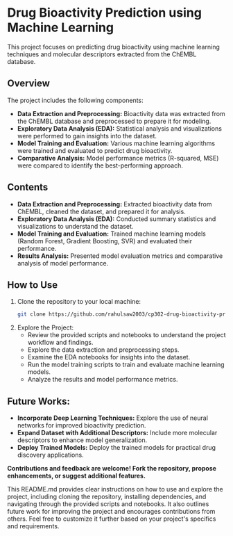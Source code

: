 # Drug Bioactivity Prediction using Machine Learning

This project focuses on predicting drug bioactivity using machine learning techniques and molecular descriptors extracted from the ChEMBL database.

## Overview

The project includes the following components:
- **Data Extraction and Preprocessing:** Bioactivity data was extracted from the ChEMBL database and preprocessed to prepare it for modeling.
- **Exploratory Data Analysis (EDA):** Statistical analysis and visualizations were performed to gain insights into the dataset.
- **Model Training and Evaluation:** Various machine learning algorithms were trained and evaluated to predict drug bioactivity.
- **Comparative Analysis:** Model performance metrics (R-squared, MSE) were compared to identify the best-performing approach.

## Contents

- **Data Extraction and Preprocessing:** Extracted bioactivity data from ChEMBL, cleaned the dataset, and prepared it for analysis.
- **Exploratory Data Analysis (EDA):** Conducted summary statistics and visualizations to understand the dataset.
- **Model Training and Evaluation:** Trained machine learning models (Random Forest, Gradient Boosting, SVR) and evaluated their performance.
- **Results Analysis:** Presented model evaluation metrics and comparative analysis of model performance.

## How to Use

1. Clone the repository to your local machine:
   ```bash
   git clone https://github.com/rahulsaw2003/cp302-drug-bioactivity-prediction.git

2. Explore the Project:
   - Review the provided scripts and notebooks to understand the project workflow and findings.
   - Explore the data extraction and preprocessing steps.
   - Examine the EDA notebooks for insights into the dataset.
   - Run the model training scripts to train and evaluate machine learning models.
   - Analyze the results and model performance metrics.

## Future Works: 
- **Incorporate Deep Learning Techniques:** Explore the use of neural networks for improved bioactivity prediction.
- **Expand Dataset with Additional Descriptors:** Include more molecular descriptors to enhance model generalization.
- **Deploy Trained Models:** Deploy the trained models for practical drug discovery applications.

**Contributions and feedback are welcome! Fork the repository, propose enhancements, or suggest additional features.**

  
This README.md provides clear instructions on how to use and explore the project, including cloning the repository, installing dependencies, and navigating through the provided scripts and notebooks. It also outlines future work for improving the project and encourages contributions from others. Feel free to customize it further based on your project's specifics and requirements.


